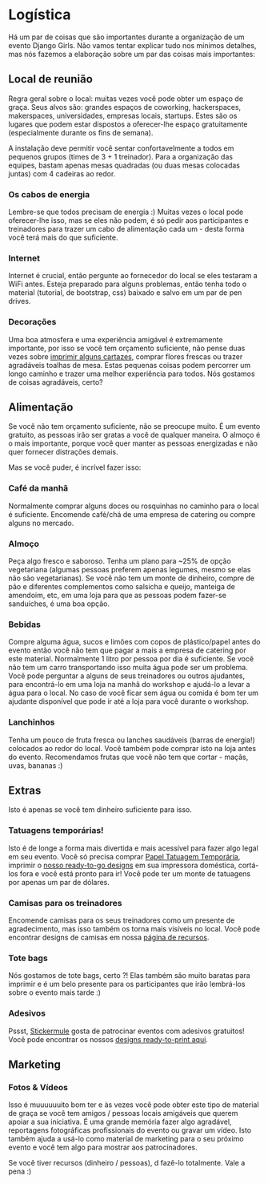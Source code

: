 # Logística

Há um par de coisas que são importantes durante a organização de um evento Django Girls. Não vamos tentar explicar tudo nos mínimos detalhes, mas nós fazemos a elaboração sobre um par das coisas mais importantes:

## Local de reunião

Regra geral sobre o local: muitas vezes você pode obter um espaço de graça. Seus alvos são: grandes espaços de coworking, hackerspaces, makerspaces, universidades, empresas locais, startups. Estes são os lugares que podem estar dispostos a oferecer-lhe espaço gratuitamente (especialmente durante os fins de semana).

A instalação deve permitir você sentar confortavelmente a todos em pequenos grupos (times de 3 + 1 treinador). Para a organização das equipes, bastam apenas mesas quadradas (ou duas mesas colocadas juntas) com 4 cadeiras ao redor.

### Os cabos de energia

Lembre-se que todos precisam de energia :) Muitas vezes o local pode oferecer-lhe isso, mas se eles não podem, é só pedir aos participantes e treinadores para trazer um cabo de alimentação cada um - desta forma você terá mais do que suficiente.

### Internet

Internet é crucial, então pergunte ao fornecedor do local se eles testaram a WiFi antes. Esteja preparado para alguns problemas, então tenha todo o material (tutorial, de bootstrap, css) baixado e salvo em um par de pen drives.

### Decorações

Uma boa atmosfera e uma experiência amigável é extremamente importante, por isso se você tem orçamento suficiente, não pense duas vezes sobre [imprimir alguns cartazes](resources/README.html), comprar flores frescas ou trazer agradáveis toalhas de mesa. Estas pequenas coisas podem percorrer um longo caminho e trazer uma melhor experiência para todos. Nós gostamos de coisas agradáveis, certo?

## Alimentação

Se você não tem orçamento suficiente, não se preocupe muito. É um evento gratuito, as pessoas irão ser gratas a você de qualquer maneira. O almoço é o mais importante, porque você quer manter as pessoas energizadas e não quer fornecer distrações demais.

Mas se você puder, é incrível fazer isso:

### Café da manhã

Normalmente comprar alguns doces ou rosquinhas no caminho para o local é suficiente. Encomende café/chá de uma empresa de catering ou compre alguns no mercado.

### Almoço

Peça algo fresco e saboroso. Tenha um plano para ~25% de opção vegetariana (algumas pessoas preferem apenas legumes, mesmo se elas não são vegetarianas). Se você não tem um monte de dinheiro, compre de pão e diferentes complementos como salsicha e queijo, manteiga de amendoim, etc, em uma loja para que as pessoas podem fazer-se sanduíches, é uma boa opção.

### Bebidas

Compre alguma água, sucos e limões com copos de plástico/papel antes do evento então você não tem que pagar a mais a empresa de catering por este material. Normalmente 1 litro por pessoa por dia é suficiente. Se você não tem um carro transportando isso muita água pode ser um problema. Você pode perguntar a alguns de seus treinadores ou outros ajudantes, para encontrá-lo em uma loja na manhã do workshop e ajudá-lo a levar a água para o local. No caso de você ficar sem água ou comida é bom ter um ajudante disponível que pode ir até a loja para você durante o workshop.

### Lanchinhos

Tenha um pouco de fruta fresca ou lanches saudáveis (barras de energia!) colocados ao redor do local. Você também pode comprar isto na loja antes do evento. Recomendamos frutas que você não tem que cortar - maçãs, uvas, bananas :)

## Extras

Isto é apenas se você tem dinheiro suficiente para isso.

### Tatuagens temporárias!

Isto é de longe a forma mais divertida e mais acessível para fazer algo legal em seu evento. Você só precisa comprar [Papel Tatuagem Temporária](http://www.amazon.com/Silhouette-MEDIA-TATTOO-Temporary-Tattoo-Paper/dp/B0043WJ3OA/), imprimir o [nosso ready-to-go designs](http://www.amazon.com/Silhouette-MEDIA-TATTOO-Temporary-Tattoo-Paper/dp/B0043WJ3OA) em sua impressora doméstica, cortá-los fora e você está pronto para ir! Você pode ter um monte de tatuagens por apenas um par de dólares.

### Camisas para os treinadores

Encomende camisas para os seus treinadores como um presente de agradecimento, mas isso também os torna mais visíveis no local. Você pode encontrar designs de camisas em nossa [página de recursos](resources/README.html).

### Tote bags

Nós gostamos de tote bags, certo ?! Elas também são muito baratas para imprimir e é um belo presente para os participantes que irão lembrá-los sobre o evento mais tarde :)

### Adesivos

Pssst, [Stickermule](http://stickermule.com/) gosta de patrocinar eventos com adesivos gratuitos! Você pode encontrar os nossos [designs ready-to-print aqui](resources/README.html).

## Marketing

### Fotos & Vídeos

Isso é muuuuuuito bom ter e às vezes você pode obter este tipo de material de graça se você tem amigos / pessoas locais amigáveis que querem apoiar a sua iniciativa. É uma grande memória fazer algo agradável, reportagens fotográficas profissionais do evento ou gravar um vídeo. Isto também ajuda a usá-lo como material de marketing para o seu próximo evento e você tem algo para mostrar aos patrocinadores.

Se você tiver recursos (dinheiro / pessoas), d fazê-lo totalmente. Vale a pena :)
